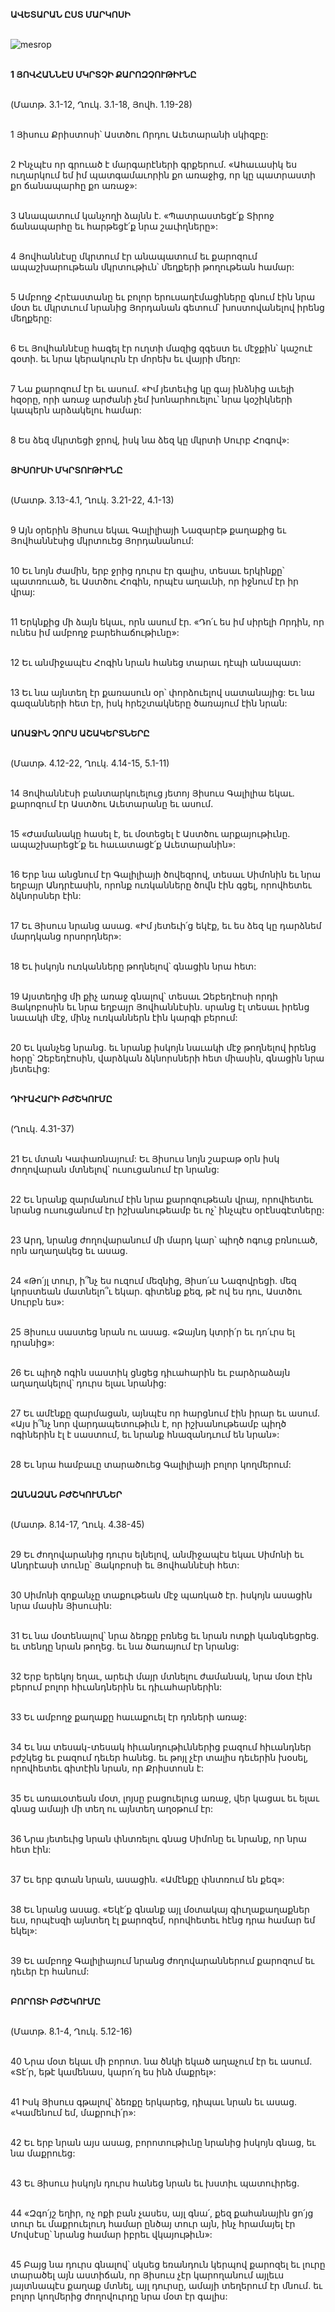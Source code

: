 **ԱՎԵՏԱՐԱՆ ԸՍՏ ՄԱՐԿՈՍԻ**

\
![mesrop](https://i.pinimg.com/originals/a6/56/1b/a6561b9d50a4878a8deafebeeebeaf80.jpg)

\
**1 ՅՈՎՀԱՆՆԷՍ ՄԿՐՏՉԻ ՔԱՐՈԶՉՈՒԹԻՒՆԸ**

\
(Մատթ. 3.1-12, Ղուկ. 3.1-18, Յովհ. 1.19-28)

\
 1 Յիսուս Քրիստոսի՝ Աստծու Որդու Աւետարանի սկիզբը:

\
 2 Ինչպէս որ գրուած է մարգարէների գրքերում. «Ահաւասիկ ես ուղարկում եմ իմ պատգամաւորին քո առաջից, որ կը պատրաստի քո ճանապարհը քո առաջ»:

\
 3 Անապատում կանչողի ձայնն է. «Պատրաստեցէ՛ք Տիրոջ ճանապարհը եւ հարթեցէ՛ք նրա շաւիղները»:

\
4 Յովհաննէսը մկրտում էր անապատում եւ քարոզում ապաշխարութեան մկրտութիւն՝ մեղքերի թողութեան համար:

\
5 Ամբողջ Հրէաստանը եւ բոլոր երուսաղէմացիները գնում էին նրա մօտ եւ մկրտւում նրանից Յորդանան գետում՝ խոստովանելով իրենց մեղքերը:

\
6 Եւ Յովհաննէսը հագել էր ուղտի մազից զգեստ եւ մէջքին՝ կաշուէ գօտի. եւ նրա կերակուրն էր մորեխ եւ վայրի մեղր:

\
7 Նա քարոզում էր եւ ասում. «Իմ յետեւից կը գայ ինձնից աւելի հզօրը, որի առաջ արժանի չեմ խոնարհուելու՝ նրա կօշիկների կապերն արձակելու համար:

\
8 Ես ձեզ մկրտեցի ջրով, իսկ նա ձեզ կը մկրտի Սուրբ Հոգով»:

\
**ՅԻՍՈՒՍԻ ՄԿՐՏՈՒԹԻՒՆԸ**

\
(Մատթ. 3.13-4.1, Ղուկ. 3.21-22, 4.1-13)

\
9 Այն օրերին Յիսուս եկաւ Գալիլիայի Նազարէթ քաղաքից եւ Յովհաննէսից մկրտուեց Յորդանանում:

\
10 Եւ նոյն ժամին, երբ ջրից դուրս էր գալիս, տեսաւ երկինքը՝ պատռուած, եւ Աստծու Հոգին, որպէս աղաւնի, որ իջնում էր իր վրայ:

\
11 Երկնքից մի ձայն եկաւ, որն ասում էր. «Դո՛ւ ես իմ սիրելի Որդին, որ ունես իմ ամբողջ բարեհաճութիւնը»:

\
12 Եւ անմիջապէս Հոգին նրան հանեց տարաւ դէպի անապատ:

\
13 Եւ նա այնտեղ էր քառասուն օր՝ փորձուելով սատանայից: Եւ նա գազանների հետ էր, իսկ հրեշտակները ծառայում էին նրան:

\
**ԱՌԱՋԻՆ ՉՈՐՍ ԱՇԱԿԵՐՏՆԵՐԸ**

\
(Մատթ. 4.12-22, Ղուկ. 4.14-15, 5.1-11)

\
14 Յովհաննէսի բանտարկուելուց յետոյ Յիսուս Գալիլիա եկաւ. քարոզում էր Աստծու Աւետարանը եւ ասում.

\
15 «Ժամանակը հասել է, եւ մօտեցել է Աստծու արքայութիւնը. ապաշխարեցէ՛ք եւ հաւատացէ՛ք Աւետարանին»:

\
16 Երբ նա անցնում էր Գալիլիայի ծովեզրով, տեսաւ Սիմոնին եւ նրա եղբայր Անդրէասին, որոնք ուռկանները ծովն էին գցել, որովհետեւ ձկնորսներ էին:

\
17 Եւ Յիսուս նրանց ասաց. «Իմ յետեւի՛ց եկէք, եւ ես ձեզ կը դարձնեմ մարդկանց որսորդներ»:

\
18 Եւ իսկոյն ուռկանները թողնելով՝ գնացին նրա հետ:

\
19 Այստեղից մի քիչ առաջ գնալով՝ տեսաւ Զեբեդէոսի որդի Յակոբոսին եւ նրա եղբայր Յովհաննէսին. սրանց էլ տեսաւ իրենց նաւակի մէջ, մինչ ուռկաններն էին կարգի բերում:

\
20 Եւ կանչեց նրանց. եւ նրանք իսկոյն նաւակի մէջ թողնելով իրենց հօրը՝ Զեբեդէոսին, վարձկան ձկնորսների հետ միասին, գնացին նրա յետեւից:

\
**ԴԻՒԱՀԱՐԻ ԲԺՇԿՈՒՄԸ**

\
(Ղուկ. 4.31-37)

\
21 Եւ մտան Կափառնայում: Եւ Յիսուս նոյն շաբաթ օրն իսկ ժողովարան մտնելով՝ ուսուցանում էր նրանց:

\
22 Եւ նրանք զարմանում էին նրա քարոզութեան վրայ, որովհետեւ նրանց ուսուցանում էր իշխանութեամբ եւ ոչ՝ ինչպէս օրէնսգէտները:

\
23 Արդ, նրանց ժողովարանում մի մարդ կար՝ պիղծ ոգուց բռնուած, որն աղաղակեց եւ ասաց.

\
24 «Թո՛յլ տուր, ի՞նչ ես ուզում մեզնից, Յիսո՛ւս Նազովրեցի. մեզ կորստեան մատնելո՞ւ եկար. գիտենք քեզ, թէ ով ես դու, Աստծու Սուրբն ես»:

\
25 Յիսուս սաստեց նրան ու ասաց. «Ձայնդ կտրի՛ր եւ դո՛ւրս ել դրանից»:

\
26 Եւ պիղծ ոգին սաստիկ ցնցեց դիւահարին եւ բարձրաձայն աղաղակելով՝ դուրս ելաւ նրանից:

\
27 Եւ ամէնքը զարմացան, այնպէս որ հարցնում էին իրար եւ ասում. «Այս ի՞նչ նոր վարդապետութիւն է, որ իշխանութեամբ պիղծ ոգիներին էլ է սաստում, եւ նրանք հնազանդւում են նրան»:

\
28 Եւ նրա համբաւը տարածուեց Գալիլիայի բոլոր կողմերում:

\
**ԶԱՆԱԶԱՆ ԲԺՇԿՈՒՄՆԵՐ**

\
(Մատթ. 8.14-17, Ղուկ. 4.38-45)

\
29 Եւ ժողովարանից դուրս ելնելով, անմիջապէս եկաւ Սիմոնի եւ Անդրէասի տունը՝ Յակոբոսի եւ Յովհաննէսի հետ:

\
30 Սիմոնի զոքանչը տաքութեան մէջ պառկած էր. իսկոյն ասացին նրա մասին Յիսուսին:

\
31 Եւ նա մօտենալով՝ նրա ձեռքը բռնեց եւ նրան ոտքի կանգնեցրեց. եւ տենդը նրան թողեց. եւ նա ծառայում էր նրանց:

\
32 Երբ երեկոյ եղաւ, արեւի մայր մտնելու ժամանակ, նրա մօտ էին բերում բոլոր հիւանդներին եւ դիւահարներին:

\
33 Եւ ամբողջ քաղաքը հաւաքուել էր դռների առաջ:

\
34 Եւ նա տեսակ-տեսակ հիւանդութիւններից բազում հիւանդներ բժշկեց եւ բազում դեւեր հանեց. եւ թոյլ չէր տալիս դեւերին խօսել, որովհետեւ գիտէին նրան, որ Քրիստոսն է:

\
35 Եւ առաւօտեան մօտ, լոյսը բացուելուց առաջ, վեր կացաւ եւ ելաւ գնաց ամայի մի տեղ ու այնտեղ աղօթում էր:

\
36 Նրա յետեւից նրան փնտռելու գնաց Սիմոնը եւ նրանք, որ նրա հետ էին:

\
37 Եւ երբ գտան նրան, ասացին. «Ամէնքը փնտռում են քեզ»:

\
38 Եւ նրանց ասաց. «Եկէ՛ք գնանք այլ մօտակայ գիւղաքաղաքներ եւս, որպէսզի այնտեղ էլ քարոզեմ, որովհետեւ հէնց դրա համար եմ եկել»:

\
39 Եւ ամբողջ Գալիլիայում նրանց ժողովարաններում քարոզում եւ դեւեր էր հանում:

\
**ԲՈՐՈՏԻ ԲԺՇԿՈՒՄԸ**

\
(Մատթ. 8.1-4, Ղուկ. 5.12-16)

\
40 Նրա մօտ եկաւ մի բորոտ. նա ծնկի եկած աղաչում էր եւ ասում. «Տէ՛ր, եթէ կամենաս, կարո՛ղ ես ինձ մաքրել»:

\
41 Իսկ Յիսուս գթալով՝ ձեռքը երկարեց, դիպաւ նրան եւ ասաց. «Կամենում եմ, մաքրուի՛ր»:

\
42 Եւ երբ նրան այս ասաց, բորոտութիւնը նրանից իսկոյն գնաց, եւ նա մաքրուեց:

\
43 Եւ Յիսուս իսկոյն դուրս հանեց նրան եւ խստիւ պատուիրեց.

\
44 «Զգո՛յշ եղիր, ոչ ոքի բան չասես, այլ գնա՛, քեզ քահանային ցո՛յց տուր եւ մաքրուելուդ համար ընծայ տուր այն, ինչ հրամայել էր Մովսէսը՝ նրանց համար իբրեւ վկայութիւն»:

\
45 Բայց նա դուրս գնալով՝ սկսեց եռանդուն կերպով քարոզել եւ լուրը տարածել այն աստիճան, որ Յիսուս չէր կարողանում այլեւս յայտնապէս քաղաք մտնել, այլ դուրսը, ամայի տեղերում էր մնում. եւ բոլոր կողմերից ժողովուրդը նրա մօտ էր գալիս:
